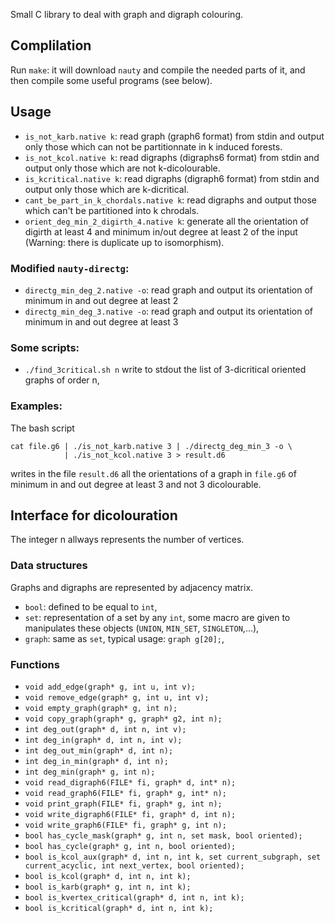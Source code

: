 Small C library to deal with graph and digraph colouring.

## Complilation ##
Run `make`: it will download `nauty` and compile the needed parts of it, and then compile some useful programs (see below).

## Usage ##
- `is_not_karb.native k`: read graph (graph6 format) from stdin and output
   only those which can not be partitionnate in k induced forests.
- `is_not_kcol.native k`: read digraphs (digraphs6 format) from stdin
  and output only those which are not k-dicolourable.
- `is_kcritical.native k`: read digraphs (digraph6 format) from stdin and 
  output only those which are k-dicritical.
- `cant_be_part_in_k_chordals.native k`: read digraphs and output those which can't be partitioned into k chrodals.
- `orient_deg_min_2_digirth_4.native k`: generate all the orientation of digirth at least 4 and minimum in/out degree at least 2 of the input (Warning: there is duplicate up to isomorphism).

### Modified `nauty-directg`: ###

- `directg_min_deg_2.native -o`: read graph and output its orientation of minimum in and out
degree at least 2
- `directg_min_deg_3.native -o`: read graph and output its orientation of minimum in and out
degree at least 3

### Some scripts: ###
- `./find_3critical.sh n` write to stdout the list of 3-dicritical oriented graphs of
order n,

### Examples: ###
The bash script
```
cat file.g6 | ./is_not_karb.native 3 | ./directg_deg_min_3 -o \
            | ./is_not_kcol.native 3 > result.d6
```
writes in the file `result.d6` all the orientations of a graph in `file.g6` 
of minimum in and out degree at least 3 and not 3 dicolourable.

## Interface for dicolouration ##
The integer n allways represents the number of vertices.

### Data structures ###
Graphs and digraphs are represented by adjacency matrix.
- `bool`: defined to be equal to `int`,
- `set`: representation of a set by any `int`, some macro are given to manipulates
         these objects (`UNION`, `MIN_SET`, `SINGLETON`,...),
- `graph`: same as `set`, typical usage: `graph g[20];`,

### Functions ###
- `void add_edge(graph* g, int u, int v);`
- `void remove_edge(graph* g, int u, int v);`
- `void empty_graph(graph* g, int n);`
- `void copy_graph(graph* g, graph* g2, int n);`
- `int deg_out(graph* d, int n, int v);`
- `int deg_in(graph* d, int n, int v);`
- `int deg_out_min(graph* d, int n);`
- `int deg_in_min(graph* d, int n);`
- `int deg_min(graph* g, int n);`
- `void read_digraph6(FILE* fi, graph* d, int* n);`
- `void read_graph6(FILE* fi, graph* g, int* n);`
- `void print_graph(FILE* fi, graph* g, int n);`
- `void write_digraph6(FILE* fi, graph* d, int n);`
- `void write_graph6(FILE* fi, graph* g, int n);`
- `bool has_cycle_mask(graph* g, int n, set mask, bool oriented);`
- `bool has_cycle(graph* g, int n, bool oriented);`
- `bool is_kcol_aux(graph* d, int n, int k, set current_subgraph,
                 set current_acyclic, int next_vertex, bool oriented);`
- `bool is_kcol(graph* d, int n, int k);`
- `bool is_karb(graph* g, int n, int k);`
- `bool is_kvertex_critical(graph* d, int n, int k);`
- `bool is_kcritical(graph* d, int n, int k);`


